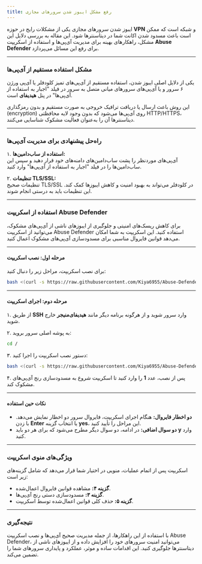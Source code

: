 ```yaml
---
title: رفع مشکل ایبوز شدن سرورهای مجازی
---
```


ایبوز شدن سرورهای مجازی یکی از مشکلات رایج در حوزه **VPN** و شبکه است که ممکن است باعث مسدود شدن اکانت شما در دیتاسنترها شود. این مقاله به بررسی دلایل این مشکل، راهکارهای بهینه برای مدیریت آی‌پی‌ها و استفاده از اسکریپت **Abuse Defender** برای رفع این مسائل می‌پردازد.  

---

### **مشکل استفاده مستقیم از آی‌پی‌ها** 
یکی از دلایل اصلی ایبوز شدن، استفاده مستقیم از آی‌پی‌های تمیز کلودفلر یا آی‌پی ورژن ۶ سرور و یا آی‌پی‌های سرورهای میانی متصل به سرور در فیلد "اجبار به استفاده از آی‌پی‌ها" در پنل **هیدیفای** است.  

این روش باعث ارسال یا دریافت ترافیک خروجی به صورت مستقیم و بدون رمزگذاری (encryption) روی آی‌پی‌ها می‌شود که بدون وجود لایه محافظتی HTTP/HTTPS، دیتاسنترها آن را به‌عنوان فعالیت مشکوک شناسایی می‌کنند.  

---

### **راه‌حل پیشنهادی برای مدیریت آی‌پی‌ها**  

۱. **استفاده از ساب‌دامین‌ها:**  
   آی‌پی‌های موردنظر را پشت ساب‌دامین‌های دامنه‌های خود قرار دهید و سپس این ساب‌دامین‌ها را در فیلد "اجبار به استفاده از آی‌پی‌ها" وارد کنید.  

۲. **تنظیمات TLS/SSL:**  
   تنظیمات صحیح TLS/SSL در کلودفلر می‌تواند به بهبود امنیت و کاهش ایبوزها کمک کند. این تنظیمات باید به درستی انجام شوند.  

---

### **استفاده از اسکریپت Abuse Defender**  
برای کاهش ریسک‌های امنیتی و جلوگیری از ایبوزهای ناشی از آی‌پی‌های مشکوک، می‌توانید از اسکریپت Abuse Defender استفاده کنید. این اسکریپت به شما امکان می‌دهد قوانین فایروال مناسبی برای مسدودسازی آی‌پی‌های مشکوک اعمال کنید.  

---

#### **مرحله اول: نصب اسکریپت**  
برای نصب اسکریپت، مراحل زیر را دنبال کنید:  

<div dir="ltr">

```bash
bash <(curl -s https://raw.githubusercontent.com/Kiya6955/Abuse-Defender/main/abuse-defender.sh)
```

</div>

---

#### **مرحله دوم: اجرای اسکریپت**  

۱. از طریق **SSH** وارد سرور شوید و از هرگونه برنامه دیگر مانند **هیدیفای‌منیجر** خارج شوید.  

۲. به پوشه اصلی سرور بروید:  
<div dir="ltr">

```bash
cd /
```

</div>

۳. دستور نصب اسکریپت را اجرا کنید:  
<div dir="ltr">

```bash
bash <(curl -s https://raw.githubusercontent.com/Kiya6955/Abuse-Defender/main/abuse-defender.sh)
```

</div>

۴. پس از نصب، عدد **1** را وارد کنید تا اسکریپت شروع به مسدودسازی رنج آی‌پی‌های مشکوک کند.  

---

#### **نکات حین استفاده**  

- **دو اخطار فایروال:** هنگام اجرای اسکریپت، فایروال سرور دو اخطار نمایش می‌دهد. با زدن **Enter** یا انتخاب گزینه **yes**، این مراحل را تأیید کنید.  
- **دو سوال اضافی:** در ادامه، دو سوال دیگر مطرح می‌شود که برای هر دو باید **y** وارد کنید.  

---

### **ویژگی‌های منوی اسکریپت**  

اسکریپت پس از اتمام عملیات، منویی در اختیار شما قرار می‌دهد که شامل گزینه‌های زیر است:  

- **گزینه ۴:** مشاهده قوانین فایروال اعمال‌شده.  
- **گزینه ۳:** مسدودسازی دستی رنج آی‌پی‌ها.  
- **گزینه ۵:** حذف کلی قوانین اعمال‌شده توسط اسکریپت.  

---

### **نتیجه‌گیری**  
با استفاده از این راهکارها، از جمله مدیریت صحیح آی‌پی‌ها و نصب اسکریپت Abuse Defender، می‌توانید امنیت سرورهای خود را افزایش داده و از ایبوزهای ناشی از دیتاسنترها جلوگیری کنید. این اقدامات ساده و موثر، عملکرد و پایداری سرورهای شما را تضمین می‌کند.  

